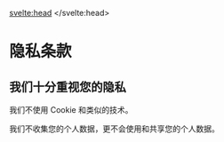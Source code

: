 <svelte:head>
	<title>隐私条款 | 中国 PWA 开发者日 | China PWA Developer Day</title>
</svelte:head>

<div class="page">
<h1>隐私条款</h1>

<h2>我们十分重视您的隐私</h2>

我们不使用 Cookie 和类似的技术。

我们不收集您的个人数据，更不会使用和共享您的个人数据。
</div>
